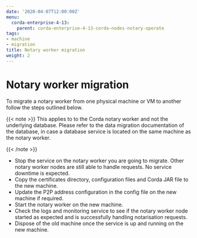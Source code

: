 ```yaml
---
date: '2020-04-07T12:00:00Z'
menu:
  corda-enterprise-4-13:
    parent: corda-enterprise-4-13-corda-nodes-notary-operate
tags:
- machine
- migration
title: Notary worker migration
weight: 2
---
```



# Notary worker migration

To migrate a notary worker from one physical machine or VM to another
follow the steps outlined below.

{{< note >}}
This applies to to the Corda notary worker and not the underlying database.
Please refer to the data migration documentation of the database, in case
a database service is located on the same machine as the notary worker.

{{< /note >}}

* Stop the service on the notary worker you are going to migrate. Other notary worker
nodes are still able to handle requests. No service downtime is expected.
* Copy the certificates directory, configuration files and Corda JAR file to the new machine.
* Update the P2P address configuration in the config file on the new machine if required.
* Start the notary worker on the new machine.
* Check the logs and monitoring service to see if the notary worker node started as expected and is successfully handling notarisation requests.
* Dispose of the old machine once the service is up and running on the new machine.

